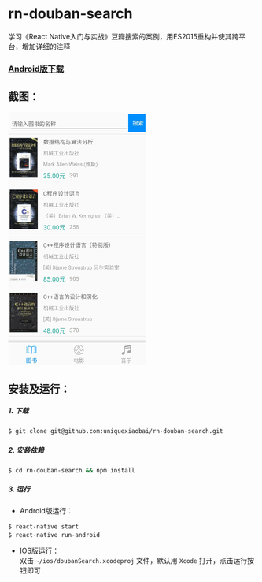 # rn-douban-search

学习《React Native入门与实战》豆瓣搜索的案例，用ES2015重构并使其跨平台，增加详细的注释

### [Android版下载](http://workhard.top/apk/douban.apk)

## 截图：
![](./screenshot/douban2.gif)

## 安装及运行：
##### 1. 下载
```bash
$ git clone git@github.com:uniquexiaobai/rn-douban-search.git
```
##### 2. 安装依赖
```bash
$ cd rn-douban-search && npm install
```
##### 3. 运行
- Android版运行：
```bash
$ react-native start
$ react-native run-android
```
- IOS版运行：<br/>
双击 `~/ios/doubanSearch.xcodeproj` 文件，默认用 `Xcode` 打开，点击运行按钮即可
